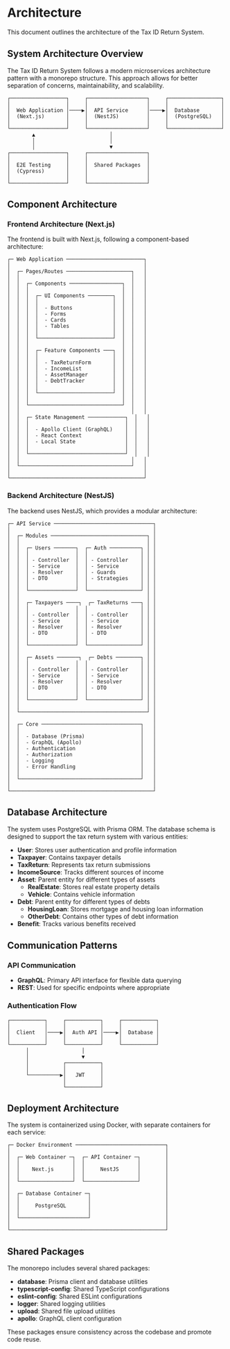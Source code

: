 # Architecture

This document outlines the architecture of the Tax ID Return System.

## System Architecture Overview

The Tax ID Return System follows a modern microservices architecture pattern with a monorepo structure. This approach allows for better separation of concerns, maintainability, and scalability.

```
┌──────────────────┐     ┌───────────────────┐     ┌─────────────────┐
│                  │     │                   │     │                 │
│  Web Application │────▶│  API Service      │────▶│  Database       │
│  (Next.js)       │     │  (NestJS)         │     │  (PostgreSQL)   │
│                  │     │                   │     │                 │
└──────────────────┘     └───────────────────┘     └─────────────────┘
        ▲                        │
        │                        │
        │                        ▼
┌──────────────────┐     ┌───────────────────┐
│                  │     │                   │
│  E2E Testing     │     │  Shared Packages  │
│  (Cypress)       │     │                   │
│                  │     │                   │
└──────────────────┘     └───────────────────┘
```

## Component Architecture

### Frontend Architecture (Next.js)

The frontend is built with Next.js, following a component-based architecture:

```
┌─ Web Application ─────────────────────────┐
│                                           │
│  ┌─ Pages/Routes ─────────────────────┐   │
│  │                                    │   │
│  │  ┌─ Components ─────────────────┐  │   │
│  │  │                              │  │   │
│  │  │  ┌─ UI Components ────────┐  │  │   │
│  │  │  │                        │  │  │   │
│  │  │  │  - Buttons             │  │  │   │
│  │  │  │  - Forms               │  │  │   │
│  │  │  │  - Cards               │  │  │   │
│  │  │  │  - Tables              │  │  │   │
│  │  │  │                        │  │  │   │
│  │  │  └────────────────────────┘  │  │   │
│  │  │                              │  │   │
│  │  │  ┌─ Feature Components ───┐  │  │   │
│  │  │  │                        │  │  │   │
│  │  │  │  - TaxReturnForm       │  │  │   │
│  │  │  │  - IncomeList          │  │  │   │
│  │  │  │  - AssetManager        │  │  │   │
│  │  │  │  - DebtTracker         │  │  │   │
│  │  │  │                        │  │  │   │
│  │  │  └────────────────────────┘  │  │   │
│  │  │                              │  │   │
│  │  └──────────────────────────────┘  │   │
│  │                                    │   │
│  │  ┌─ State Management ────────────┐  │   │
│  │  │                               │  │   │
│  │  │  - Apollo Client (GraphQL)    │  │   │
│  │  │  - React Context              │  │   │
│  │  │  - Local State                │  │   │
│  │  │                               │  │   │
│  │  └───────────────────────────────┘  │   │
│  │                                    │   │
│  └────────────────────────────────────┘   │
│                                           │
└───────────────────────────────────────────┘
```

### Backend Architecture (NestJS)

The backend uses NestJS, which provides a modular architecture:

```
┌─ API Service ────────────────────────────────┐
│                                              │
│  ┌─ Modules ───────────────────────────────┐ │
│  │                                         │ │
│  │  ┌─ Users ───────┐  ┌─ Auth ──────────┐ │ │
│  │  │               │  │                 │ │ │
│  │  │ - Controller  │  │ - Controller    │ │ │
│  │  │ - Service     │  │ - Service       │ │ │
│  │  │ - Resolver    │  │ - Guards        │ │ │
│  │  │ - DTO         │  │ - Strategies    │ │ │
│  │  │               │  │                 │ │ │
│  │  └───────────────┘  └─────────────────┘ │ │
│  │                                         │ │
│  │  ┌─ Taxpayers ────┐  ┌─ TaxReturns ───┐ │ │
│  │  │               │  │                 │ │ │
│  │  │ - Controller  │  │ - Controller    │ │ │
│  │  │ - Service     │  │ - Service       │ │ │
│  │  │ - Resolver    │  │ - Resolver      │ │ │
│  │  │ - DTO         │  │ - DTO           │ │ │
│  │  │               │  │                 │ │ │
│  │  └───────────────┘  └─────────────────┘ │ │
│  │                                         │ │
│  │  ┌─ Assets ───────┐  ┌─ Debts ────────┐ │ │
│  │  │               │  │                 │ │ │
│  │  │ - Controller  │  │ - Controller    │ │ │
│  │  │ - Service     │  │ - Service       │ │ │
│  │  │ - Resolver    │  │ - Resolver      │ │ │
│  │  │ - DTO         │  │ - DTO           │ │ │
│  │  │               │  │                 │ │ │
│  │  └───────────────┘  └─────────────────┘ │ │
│  │                                         │ │
│  └─────────────────────────────────────────┘ │
│                                              │
│  ┌─ Core ────────────────────────────────┐   │
│  │                                       │   │
│  │  - Database (Prisma)                  │   │
│  │  - GraphQL (Apollo)                   │   │
│  │  - Authentication                     │   │
│  │  - Authorization                      │   │
│  │  - Logging                            │   │
│  │  - Error Handling                     │   │
│  │                                       │   │
│  └───────────────────────────────────────┘   │
│                                              │
└──────────────────────────────────────────────┘
```

## Database Architecture

The system uses PostgreSQL with Prisma ORM. The database schema is designed to support the tax return system with various entities:

- **User**: Stores user authentication and profile information
- **Taxpayer**: Contains taxpayer details
- **TaxReturn**: Represents tax return submissions
- **IncomeSource**: Tracks different sources of income
- **Asset**: Parent entity for different types of assets
  - **RealEstate**: Stores real estate property details
  - **Vehicle**: Contains vehicle information
- **Debt**: Parent entity for different types of debts
  - **HousingLoan**: Stores mortgage and housing loan information
  - **OtherDebt**: Contains other types of debt information
- **Benefit**: Tracks various benefits received

## Communication Patterns

### API Communication

- **GraphQL**: Primary API interface for flexible data querying
- **REST**: Used for specific endpoints where appropriate

### Authentication Flow

```
┌───────────┐     ┌───────────┐     ┌───────────┐
│           │     │           │     │           │
│  Client   │────▶│  Auth API │────▶│  Database │
│           │     │           │     │           │
└───────────┘     └───────────┘     └───────────┘
      │                 │
      │                 ▼
      │           ┌───────────┐
      │           │           │
      └──────────▶│   JWT     │
                  │           │
                  └───────────┘
```

## Deployment Architecture

The system is containerized using Docker, with separate containers for each service:

```
┌─ Docker Environment ─────────────────────────────┐
│                                                  │
│  ┌─ Web Container ─┐  ┌─ API Container ─┐        │
│  │                 │  │                 │        │
│  │    Next.js      │  │     NestJS      │        │
│  │                 │  │                 │        │
│  └─────────────────┘  └─────────────────┘        │
│                                                  │
│  ┌─ Database Container ─┐                        │
│  │                      │                        │
│  │     PostgreSQL       │                        │
│  │                      │                        │
│  └──────────────────────┘                        │
│                                                  │
└──────────────────────────────────────────────────┘
```

## Shared Packages

The monorepo includes several shared packages:

- **database**: Prisma client and database utilities
- **typescript-config**: Shared TypeScript configurations
- **eslint-config**: Shared ESLint configurations
- **logger**: Shared logging utilities
- **upload**: Shared file upload utilities
- **apollo**: GraphQL client configuration

These packages ensure consistency across the codebase and promote code reuse.
